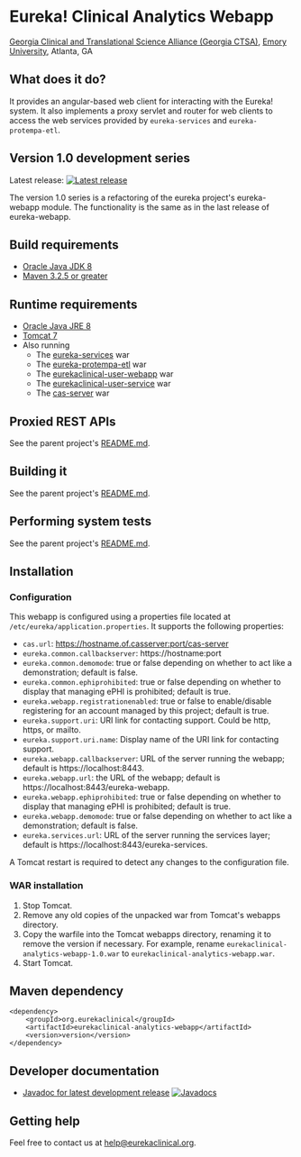 # Eureka! Clinical Analytics Webapp
[Georgia Clinical and Translational Science Alliance (Georgia CTSA)](http://www.georgiactsa.org), [Emory University](http://www.emory.edu), Atlanta, GA

## What does it do?
It provides an angular-based web client for interacting with the Eureka! system. It also implements a proxy servlet and router for web clients to access the web services provided by `eureka-services` and `eureka-protempa-etl`.

## Version 1.0 development series
Latest release: [![Latest release](https://maven-badges.herokuapp.com/maven-central/org.eurekaclinical/eurekaclinical-analytics-webapp/badge.svg)](https://maven-badges.herokuapp.com/maven-central/org.eurekaclinical/eurekaclinical-analytics-webapp)

The version 1.0 series is a refactoring of the eureka project's eureka-webapp module. The functionality is the same as in the last release of eureka-webapp.

## Build requirements
* [Oracle Java JDK 8](http://www.oracle.com/technetwork/java/javase/overview/index.html)
* [Maven 3.2.5 or greater](https://maven.apache.org)

## Runtime requirements
* [Oracle Java JRE 8](http://www.oracle.com/technetwork/java/javase/overview/index.html)
* [Tomcat 7](https://tomcat.apache.org)
* Also running
  * The [eureka-services](https://github.com/eurekaclinical/eureka/tree/master/eureka-services) war
  * The [eureka-protempa-etl](https://github.com/eurekaclinical/eureka/tree/master/eureka-protempa-etl) war
  * The [eurekaclinical-user-webapp](https://github.com/eurekaclinical/eurekaclinical-user-webapp) war
  * The [eurekaclinical-user-service](https://github.com/eurekaclinical/eurekaclinical-user-service) war
  * The [cas-server](https://github.com/eurekaclinical/cas) war

## Proxied REST APIs
See the parent project's [README.md](https://github.com/eurekaclinical/eureka/blob/master/README.md).

## Building it
See the parent project's [README.md](https://github.com/eurekaclinical/eureka/blob/master/README.md).

## Performing system tests
See the parent project's [README.md](https://github.com/eurekaclinical/eureka/blob/master/README.md).

## Installation
### Configuration
This webapp is configured using a properties file located at `/etc/eureka/application.properties`. It supports the following properties:
* `cas.url`: https://hostname.of.casserver:port/cas-server
* `eureka.common.callbackserver`: https://hostname:port
* `eureka.common.demomode`: true or false depending on whether to act like a demonstration; default is false.
* `eureka.common.ephiprohibited`: true or false depending on whether to display that managing ePHI is prohibited; default is true.
* `eureka.webapp.registrationenabled`: true or false to enable/disable registering for an account managed by this project; default is true.
* `eureka.support.uri`: URI link for contacting support. Could be http, https, or mailto.
* `eureka.support.uri.name`: Display name of the URI link for contacting support.
* `eureka.webapp.callbackserver`: URL of the server running the webapp; default is https://localhost:8443.
* `eureka.webapp.url`: the URL of the webapp; default is https://localhost:8443/eureka-webapp.
* `eureka.webapp.ephiprohibited`: true or false depending on whether to display that managing ePHI is prohibited; default is true.
* `eureka.webapp.demomode`: true or false depending on whether to act like a demonstration; default is false.
* `eureka.services.url`: URL of the server running the services layer; default is https://localhost:8443/eureka-services.

A Tomcat restart is required to detect any changes to the configuration file.

### WAR installation
1) Stop Tomcat.
2) Remove any old copies of the unpacked war from Tomcat's webapps directory.
3) Copy the warfile into the Tomcat webapps directory, renaming it to remove the version if necessary. For example, rename `eurekaclinical-analytics-webapp-1.0.war` to `eurekaclinical-analytics-webapp.war`.
4) Start Tomcat.

## Maven dependency
```
<dependency>
    <groupId>org.eurekaclinical</groupId>
    <artifactId>eurekaclinical-analytics-webapp</artifactId>
    <version>version</version>
</dependency>
```

## Developer documentation
* [Javadoc for latest development release](http://javadoc.io/doc/org.eurekaclinical/eurekaclinical-analytics-webapp) [![Javadocs](http://javadoc.io/badge/org.eurekaclinical/eurekaclinical-analytics-webapp.svg)](http://javadoc.io/doc/org.eurekaclinical/eurekaclinical-analytics-webapp)

## Getting help
Feel free to contact us at help@eurekaclinical.org.

